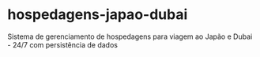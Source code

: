 # hospedagens-japao-dubai
Sistema de gerenciamento de hospedagens para viagem ao Japão e Dubai - 24/7 com persistência de dados
